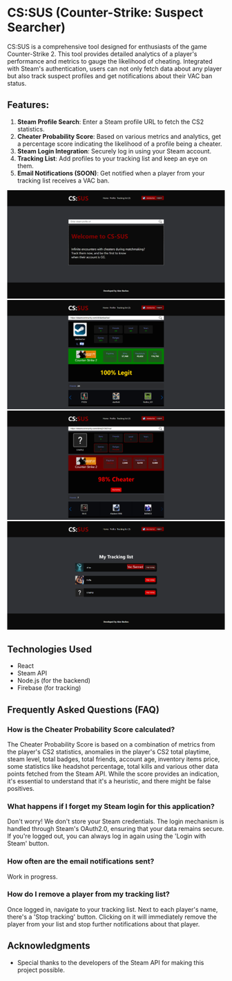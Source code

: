 # CS:SUS (Counter-Strike: Suspect Searcher)

CS:SUS is a comprehensive tool designed for enthusiasts of the game Counter-Strike 2. This tool provides detailed analytics of a player's performance and metrics to gauge the likelihood of cheating. Integrated with Steam's authentication, users can not only fetch data about any player but also track suspect profiles and get notifications about their VAC ban status.

## Features:

1. **Steam Profile Search**: Enter a Steam profile URL to fetch the CS2 statistics.
2. **Cheater Probability Score**: Based on various metrics and analytics, get a percentage score indicating the likelihood of a profile being a cheater.
3. **Steam Login Integration**: Securely log in using your Steam account.
4. **Tracking List**: Add profiles to your tracking list and keep an eye on them.
5. **Email Notifications (SOON)**: Get notified when a player from your tracking list receives a VAC ban.

![Alt text](./src/assets/images/home.png)
![Alt text](./src/assets/images/legit.png)
![Alt text](./src/assets/images/sus.png)
![Alt text](./src/assets/images/tracking.png)

## Technologies Used

- React
- Steam API
- Node.js (for the backend)
- Firebase (for tracking)

## Frequently Asked Questions (FAQ)

### How is the Cheater Probability Score calculated?

The Cheater Probability Score is based on a combination of metrics from the player's CS2 statistics, anomalies in the player's CS2 total playtime, steam level, total badges, total friends, account age, inventory items price, some statistics like headshot percentage, total kills and various other data points fetched from the Steam API. While the score provides an indication, it's essential to understand that it's a heuristic, and there might be false positives.

### What happens if I forget my Steam login for this application?

Don't worry! We don't store your Steam credentials. The login mechanism is handled through Steam's OAuth2.0, ensuring that your data remains secure. If you're logged out, you can always log in again using the 'Login with Steam' button.

### How often are the email notifications sent?

Work in progress.

### How do I remove a player from my tracking list?

Once logged in, navigate to your tracking list. Next to each player's name, there's a 'Stop tracking' button. Clicking on it will immediately remove the player from your list and stop further notifications about that player.

## Acknowledgments

- Special thanks to the developers of the Steam API for making this project possible.
